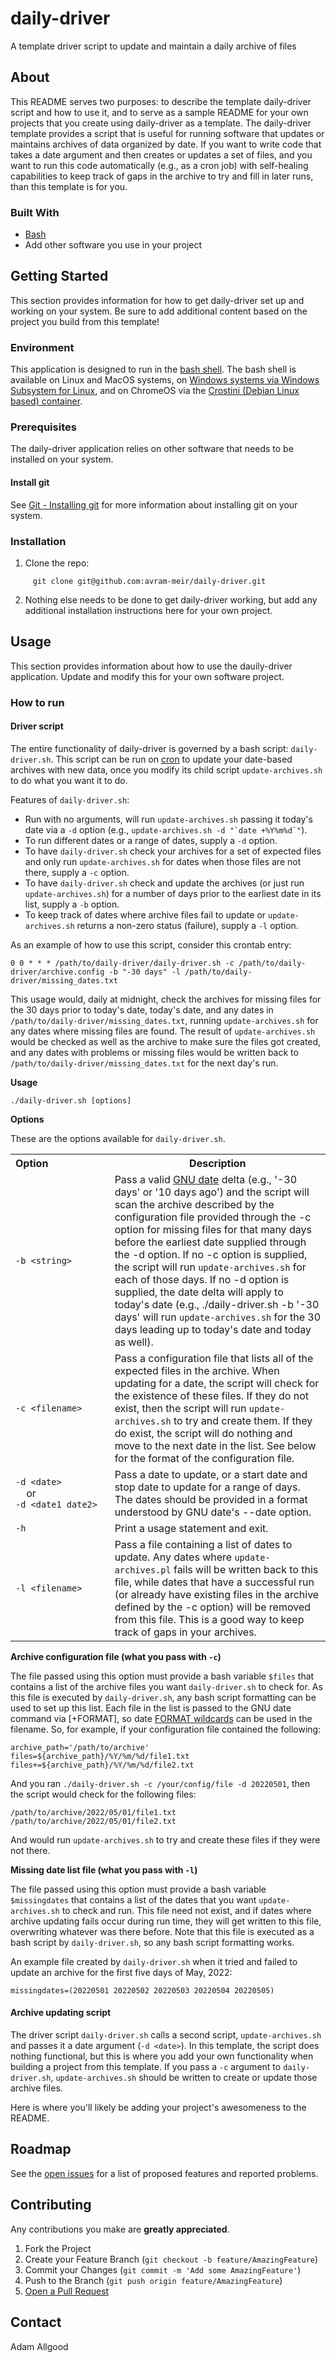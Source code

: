 # daily-driver

A template driver script to update and maintain a daily archive of files 

## About

This README serves two purposes: to describe the template daily-driver script and how to use it, and to serve as a sample README for your own projects that you create using daily-driver as a template. The daily-driver template provides a script that is useful for running software that updates or maintains archives of data organized by date. If you want to write code that takes a date argument and then creates or updates a set of files, and you want to run this code automatically (e.g., as a cron job) with self-healing capabilities to keep track of gaps in the archive to try and fill in later runs, than this template is for you.

### Built With

* [Bash](https://www.gnu.org/software/bash/)
* Add other software you use in your project

## Getting Started

This section provides information for how to get daily-driver set up and working on your system. Be sure to add additional content based on the project you build from this template!

### Environment

This application is designed to run in the [bash shell](https://www.gnu.org/software/bash/). The bash shell is available on Linux and MacOS systems, on [Windows systems via Windows Subsystem for Linux](https://docs.microsoft.com/en-us/windows/wsl/install), and on ChromeOS via the [Crostini (Debian Linux based) container](https://support.google.com/chromebook/answer/9145439?hl=en).

### Prerequisites

The daily-driver application relies on other software that needs to be installed on your system.

#### Install git

See [Git - Installing git](https://git-scm.com/book/en/v2/Getting-Started-Installing-Git) for more information about installing git on your system.

### Installation

1. Clone the repo:
```
     git clone git@github.com:avram-meir/daily-driver.git
```
2. Nothing else needs to be done to get daily-driver working, but add any additional installation instructions here for your own project.

## Usage

This section provides information about how to use the dauily-driver application. Update and modify this for your own software project.

### How to run

#### Driver script

The entire functionality of daily-driver is governed by a bash script: `daily-driver.sh`. This script can be run on [cron](https://man7.org/linux/man-pages/man5/crontab.5.html) to update your date-based archives with new data, once you modify its child script `update-archives.sh` to do what you want it to do.

Features of `daily-driver.sh`:
* Run with no arguments, will run `update-archives.sh` passing it today's date via a `-d` option (e.g., ``update-archives.sh -d "`date +%Y%m%d`"``).
* To run different dates or a range of dates, supply a `-d` option.
* To have `daily-driver.sh` check your archives for a set of expected files and only run `update-archives.sh` for dates when those files are not there, supply a `-c` option.
* To have `daily-driver.sh` check and update the archives (or just run `update-archives.sh`) for a number of days prior to the earliest date in its list, supply a `-b` option.
* To keep track of dates where archive files fail to update or `update-archives.sh` returns a non-zero status (failure), supply a `-l` option.

As an example of how to use this script, consider this crontab entry:

```
0 0 * * * /path/to/daily-driver/daily-driver.sh -c /path/to/daily-driver/archive.config -b "-30 days" -l /path/to/daily-driver/missing_dates.txt
```

This usage would, daily at midnight, check the archives for missing files for the 30 days prior to today's date, today's date, and any dates in `/path/to/daily-driver/missing_dates.txt`, running `update-archives.sh` for any dates where missing files are found. The result of `update-archives.sh` would be checked as well as the archive to make sure the files got created, and any dates with problems or missing files would be written back to `/path/to/daily-driver/missing_dates.txt` for the next day's run.  

**Usage**

`./daily-driver.sh [options]`

**Options**

These are the options available for `daily-driver.sh`.

<table>
  <tr><th>Option&nbsp;&nbsp;&nbsp;&nbsp;&nbsp;&nbsp;&nbsp;&nbsp;&nbsp;&nbsp;&nbsp;&nbsp;&nbsp;&nbsp;&nbsp;&nbsp;&nbsp;&nbsp;&nbsp;&nbsp;&nbsp;</th><th>Description</th></tr>
     <tr><td><code>-b &lt;string&gt;</code></td><td>Pass a valid <a href="https://man7.org/linux/man-pages/man1/date.1.html">GNU date</a> delta (e.g., '-30 days' or '10 days ago') and the script will scan the archive described by the configuration file provided through the -c option for missing files for that many days before the earliest date supplied through the -d option. If no -c option is supplied, the script will run <code>update-archives.sh</code> for each of those days. If no -d option is supplied, the date delta will apply to today's date (e.g., ./daily-driver.sh -b '-30 days' will run <code>update-archives.sh</code> for the 30 days leading up to today's date and today as well).</td></tr>
     <tr><td><code>-c &lt;filename&gt;</code></td><td>Pass a configuration file that lists all of the expected files in the archive. When updating for a date, the script will check for the existence of these files. If they do not exist, then the script will run <code>update-archives.sh</code> to try and create them. If they do exist, the script will do nothing and move to the next date in the list. See below for the format of the configuration file.</td></tr>
     <tr><td><code>-d &lt;date&gt;</code><br>&nbsp;&nbsp;&nbsp;&nbsp;or<br><code>-d &lt;date1 date2&gt;</code></td><td>Pass a date to update, or a start date and stop date to update for a range of days. The dates should be provided in a format understood by GNU date's --date option.</td></tr>
     <tr><td><code>-h</code></td><td>Print a usage statement and exit.</td></tr>
     <tr><td><code>-l &lt;filename&gt;</code></td><td>Pass a file containing a list of dates to update. Any dates where <code>update-archives.pl</code> fails will be written back to this file, while dates that have a successful run (or already have existing files in the archive defined by the -c option) will be removed from this file. This is a good way to keep track of gaps in your archives.</td></tr>
</table>

**Archive configuration file (what you pass with `-c`)**

The file passed using this option must provide a bash variable `$files` that contains a list of the archive files you want `daily-driver.sh` to check for. As this file is executed by `daily-driver.sh`, any bash script formatting can be used to set up this list. Each file in the list is passed to the GNU date command via [+FORMAT], so date [FORMAT wildcards](https://man7.org/linux/man-pages/man1/date.1.html) can be used in the filename. So, for example, if your configuration file contained the following:

```Shell
archive_path='/path/to/archive'
files=${archive_path}/%Y/%m/%d/file1.txt
files+=${archive_path}/%Y/%m/%d/file2.txt
```

And you ran `./daily-driver.sh -c /your/config/file -d 20220501`, then the script would check for the following files:

```
/path/to/archive/2022/05/01/file1.txt
/path/to/archive/2022/05/01/file2.txt
```

And would run `update-archives.sh` to try and create these files if they were not there.

**Missing date list file (what you pass with `-l`)**

The file passed using this option must provide a bash variable `$missingdates` that contains a list of the dates that you want `update-archives.sh` to check and run. This file need not exist, and if dates where archive updating fails occur during run time, they will get written to this file, overwriting whatever was there before. Note that this file is executed as a bash script by `daily-driver.sh`, so any bash script formatting works.

An example file created by `daily-driver.sh` when it tried and failed to update an archive for the first five days of May, 2022:

```
missingdates=(20220501 20220502 20220503 20220504 20220505)
```

#### Archive updating script

The driver script `daily-driver.sh` calls a second script, `update-archives.sh` and passes it a date argument (`-d <date>`). In this template, the script does nothing functional, but this is where you add your own functionality when building a project from this template. If you pass a `-c` argument to `daily-driver.sh`, `update-archives.sh` should be written to create or update those archive files.

Here is where you'll likely be adding your project's awesomeness to the README.

## Roadmap

See the [open issues](../../issues) for a list of proposed features and reported problems.

## Contributing

Any contributions you make are **greatly appreciated**.

1. Fork the Project
2. Create your Feature Branch (`git checkout -b feature/AmazingFeature`)
3. Commit your Changes (`git commit -m 'Add some AmazingFeature'`)
4. Push to the Branch (`git push origin feature/AmazingFeature`)
5. [Open a Pull Request](../../pulls)

## Contact

Adam Allgood
